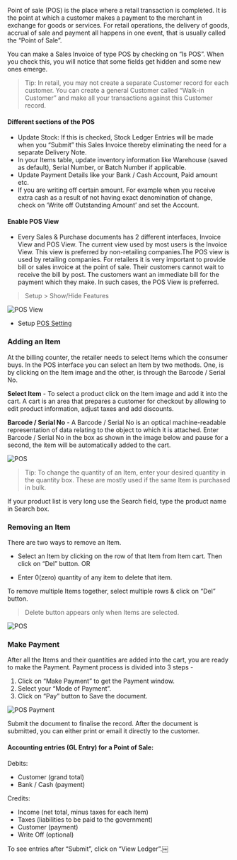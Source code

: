 Point of sale (POS) is the place where a retail transaction is completed. It
is the point at which a customer makes a payment to the merchant in exchange
for goods or services. For retail operations, the delivery of goods, accrual
of sale and payment all happens in one event, that is usually called the
“Point of Sale”.

You can make a Sales Invoice of type POS by checking on “Is POS”. When you
check this, you will notice that some fields get hidden and some new ones
emerge.

> Tip: In retail, you may not create a separate Customer record for each
customer. You can create a general Customer called “Walk-in Customer” and make
all your transactions against this Customer record.

#### Different sections of the POS

  * Update Stock: If this is checked, Stock Ledger Entries will be made when you “Submit” this Sales Invoice thereby eliminating the need for a separate Delivery Note. 
  * In your Items table, update inventory information like Warehouse (saved as default), Serial Number, or Batch Number if applicable. 
  * Update Payment Details like your Bank / Cash Account, Paid amount etc. 
  * If you are writing off certain amount. For example when you receive extra cash as a result of not having exact denomination of change, check on ‘Write off Outstanding Amount’ and set the Account.

#### Enable POS View

  * Every Sales & Purchase documents has 2 different interfaces, Invoice View and POS View. The current view used by most users is the Invoice View. This view is preferred by non-retailing companies.The POS view is used by retailing companies. For retailers it is very important to provide bill or sales invoice at the point of sale. Their customers cannot wait to receive the bill by post. The customers want an immediate bill for the payment which they make. In such cases, the POS View is preferred.

> Setup > Show/Hide Features

![POS View](files/pos-features-setup.png)

  * Setup [POS Setting](docs.user.setup.pos_setting.html)

### Adding an Item

At the billing counter, the retailer needs to select Items which the consumer
buys. In the POS interface you can select an Item by two methods. One, is by
clicking on the Item image and the other, is through the Barcode / Serial No.

**Select Item** \- To select a product click on the Item image and add it into the cart. A cart is an area that prepares a customer for checkout by allowing to edit product information, adjust taxes and add discounts.

**Barcode / Serial No** \- A Barcode / Serial No is an optical machine-readable representation of data relating to the object to which it is attached. Enter Barcode / Serial No in the box as shown in the image below and pause for a second, the item will be automatically added to the cart.

![POS](files/pos-add-item.png)

> Tip: To change the quantity of an Item, enter your desired quantity in the
quantity box. These are mostly used if the same Item is purchased in bulk.

If your product list is very long use the Search field, type the product name
in Search box.

### Removing an Item

There are two ways to remove an Item.

  * Select an Item by clicking on the row of that Item from Item cart. Then click on “Del” button. OR

  * Enter 0(zero) quantity of any item to delete that item.

To remove multiple Items together, select multiple rows & click on “Del”
button.

> Delete button appears only when Items are selected.

![POS](files/pos-remove-item.png)

### Make Payment

After all the Items and their quantities are added into the cart, you are
ready to make the Payment. Payment process is divided into 3 steps -

  1. Click on “Make Payment” to get the Payment window.
  2. Select your “Mode of Payment”.
  3. Click on “Pay” button to Save the document.

![POS Payment](files/pos-make-payment.png)

Submit the document to finalise the record. After the document is submitted,
you can either print or email it directly to the customer.

#### Accounting entries (GL Entry) for a Point of Sale:

Debits:

  * Customer (grand total) 
  * Bank / Cash (payment)

Credits:

  * Income (net total, minus taxes for each Item) 
  * Taxes (liabilities to be paid to the government)
  * Customer (payment)
  * Write Off (optional)

To see entries after “Submit”, click on “View Ledger”.￼

